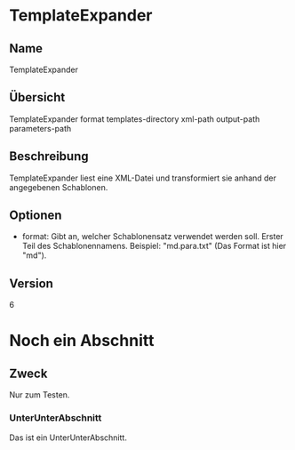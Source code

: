 ﻿# TemplateExpander

## Name

TemplateExpander

## Übersicht

TemplateExpander format templates-directory xml-path output-path parameters-path

## Beschreibung

TemplateExpander liest eine XML-Datei und transformiert sie anhand der angegebenen Schablonen.

## Optionen

* format: Gibt an, welcher Schablonensatz verwendet werden soll. Erster Teil des Schablonennamens. Beispiel: "md.para.txt" (Das Format ist hier "md").

## Version

6

# Noch ein Abschnitt

## Zweck

Nur zum Testen.

### UnterUnterAbschnitt

Das ist ein UnterUnterAbschnitt.